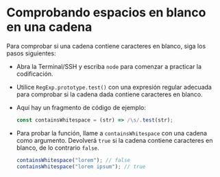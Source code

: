 # Comprobando espacios en blanco en una cadena

Para comprobar si una cadena contiene caracteres en blanco, siga los pasos siguientes:

- Abra la Terminal/SSH y escriba `node` para comenzar a practicar la codificación.
- Utilice `RegExp.prototype.test()` con una expresión regular adecuada para comprobar si la cadena dada contiene caracteres en blanco.
- Aquí hay un fragmento de código de ejemplo:

  ```js
  const containsWhitespace = (str) => /\s/.test(str);
  ```

- Para probar la función, llame a `containsWhitespace` con una cadena como argumento. Devolverá `true` si la cadena contiene caracteres en blanco, de lo contrario `false`.

  ```js
  containsWhitespace("lorem"); // false
  containsWhitespace("lorem ipsum"); // true
  ```
